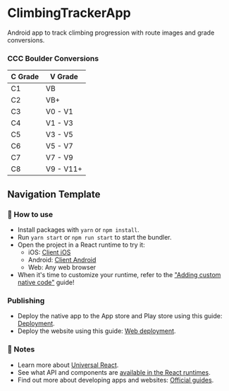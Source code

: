 # ClimbingTrackerApp
Android app to track climbing progression with route images and grade conversions.
### CCC Boulder Conversions
| C Grade  | V Grade |
| ------------ | ------------- |
| C1  |  VB |
| C2  |  VB+ |
| C3  |  V0 - V1  |
| C4  |  V1 - V3  |
| C5  |  V3 - V5 |
| C6  |  V5 - V7 |
| C7  |  V7 - V9 |
| C8  |  V9 - V11+  |

 ## Navigation Template
### 🚀 How to use

- Install packages with `yarn` or `npm install`.
- Run `yarn start` or `npm run start` to start the bundler.
- Open the project in a React runtime to try it:
  - iOS: [Client iOS](https://itunes.apple.com/app/apple-store/id982107779)
  - Android: [Client Android](https://play.google.com/store/apps/details?id=host.exp.exponent&referrer=blankexample)
  - Web: Any web browser
- When it's time to customize your runtime, refer to the ["Adding custom native code"](https://docs.expo.dev/workflow/customizing/) guide!

### Publishing

- Deploy the native app to the App store and Play store using this guide: [Deployment](https://docs.expo.dev/distribution/app-stores/).
- Deploy the website using this guide: [Web deployment](https://docs.expo.dev/distribution/publishing-websites/).

### 📝 Notes

- Learn more about [Universal React](https://docs.expo.dev/).
- See what API and components are [available in the React runtimes](https://docs.expo.dev/versions/latest/).
- Find out more about developing apps and websites: [Official guides](https://docs.expo.dev/guides/).
